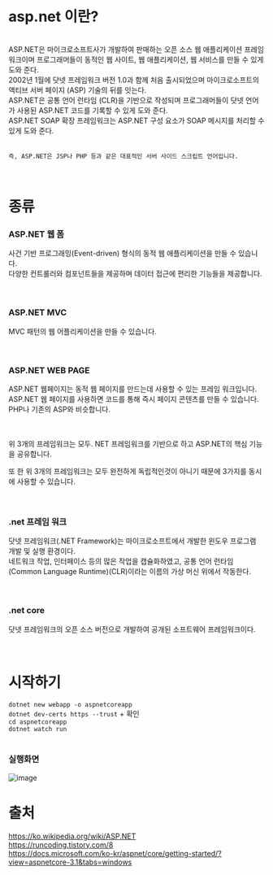 
# asp.net 이란?

<br>
ASP.NET은 마이크로소프트사가 개발하여 판매하는 오픈 소스 웹 애플리케이션 프레임워크이며 프로그래머들이 동적인 웹 사이트, 웹 애플리케이션, 웹 서비스를 만들 수 있게 도와 준다. <br>
2002년 1월에 닷넷 프레임워크 버전 1.0과 함께 처음 출시되었으며 마이크로소프트의 액티브 서버 페이지 (ASP) 기술의 뒤를 잇는다. <br>
ASP.NET은 공통 언어 런타임 (CLR)을 기반으로 작성되며 프로그래머들이 닷넷 언어가 사용된 ASP.NET 코드를 기록할 수 있게 도와 준다. <br>
ASP.NET SOAP 확장 프레임워크는 ASP.NET 구성 요소가 SOAP 메시지를 처리할 수 있게 도와 준다. <br>

<br>

``즉, ASP.NET은 JSP나 PHP 등과 같은 대표적인 서버 사이드 스크립트 언어입니다.``

<br>

# 종류

### ASP.NET 웹 폼 <br>
사건 기반 프로그래밍(Event-driven) 형식의 동적 웹 애플리케이션을 만들 수 있습니다. <br>
다양한 컨트롤러와 컴포넌트들을 제공하며 데이터 접근에 편리한 기능들을 제공합니다. <br>
<br>
<br>

### ASP.NET MVC
MVC 패턴의 웹 어플리케이션을 만들 수 있습니다. <br>
<br>
<br>

### ASP.NET WEB PAGE
ASP.NET 웹페이지는 동적 웹 페이지를 만드는데 사용할 수 있는 프레임 워크입니다. <br>
ASP.NET 웹 페이지를 사용하면 코드를 통해 즉시 페이지 콘텐츠를 만들 수 있습니다. <br>
PHP나 기존의 ASP와 비슷합니다. <br>
<br>
<br>

위 3개의 프레임워크는 모두. NET 프레임워크를 기반으로 하고 ASP.NET의 핵심 기능을 공유합니다.<br>

또 한 위 3개의 프레임워크는 모두 완전하게 독립적인것이 아니기 때문에 3가지를 동시에 사용할 수 있습니다.<br>
<br>
<br>
### .net 프레임 워크
닷넷 프레임워크(.NET Framework)는 마이크로소프트에서 개발한 윈도우 프로그램 개발 및 실행 환경이다.<br>
네트워크 작업, 인터페이스 등의 많은 작업을 캡슐화하였고, 공통 언어 런타임(Common Language Runtime)(CLR)이라는 이름의 가상 머신 위에서 작동한다.<br>
<br>
<br>
### .net core
 닷넷 프레임워크의 오픈 소스 버전으로 개발하여 공개된 소프트웨어 프레임워크이다. <br>
<br>
<br>

# 시작하기
``` dotnet new webapp -o aspnetcoreapp ``` <br>
``` dotnet dev-certs https --trust ``` + 확인 <br>
``` cd aspnetcoreapp ``` <br>
``` dotnet watch run ``` <br>
<br>
### 실행화면
![image](https://user-images.githubusercontent.com/38147253/136129028-87a2e317-bb03-4770-ac25-572f51a3d9ad.png)



# 출처 

https://ko.wikipedia.org/wiki/ASP.NET <br>
https://runcoding.tistory.com/8 <br>
https://docs.microsoft.com/ko-kr/aspnet/core/getting-started/?view=aspnetcore-3.1&tabs=windows <br>
 
